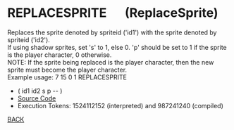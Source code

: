 # REPLACESPRITE &emsp; (ReplaceSprite)
Replaces the sprite denoted by spriteid ('id1') with the sprite denoted by spriteid ('id2').<br/>If using shadow sprites, set 's' to 1, else 0. 'p' should be set to 1 if the sprite is the player character, 0 otherwise.<br/>NOTE: If the sprite being replaced is the player character, then the new sprite must become the player character.<br/>Example usage: 7 15 0 1 REPLACESPRITE
* ( id1 id2 s p -- )
* [Source Code](../words/graphics/ReplaceSprite.cs)
* Execution Tokens: 1524112152 (interpreted) and 987241240 (compiled)


[BACK](builtins.md#ReplaceSprite)
